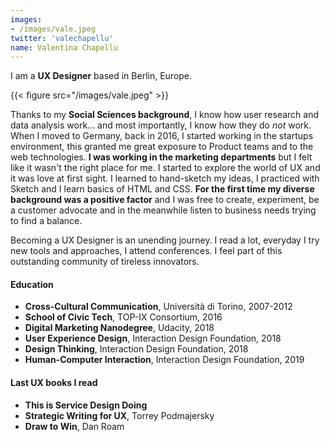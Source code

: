 ```yaml
---
images:
- /images/vale.jpeg
twitter: 'valechapellu'
name: Valentina Chapellu
---
```


I am a **UX Designer** based in Berlin, Europe.

{{< figure src="/images/vale.jpeg" >}}

Thanks to my **Social Sciences background**, I know how user research and data analysis work... and most importantly, I know how they do _not_ work.
When I moved to Germany, back in 2016, I started working in the startups environment, this granted me great exposure to Product teams and to the web technologies. **I was working in the marketing departments** but I felt like it wasn't the right place for me. I started to explore the world of UX and it was love at first sight. I learned to hand-sketch my ideas, I practiced with Sketch and I learn basics of HTML and CSS. **For the first time my diverse background was a positive factor** and I was free to create, experiment, be a customer advocate and in the meanwhile listen to business needs trying to find a balance. 

Becoming a UX Designer is an unending journey. I read a lot, everyday I try new tools and approaches, I attend conferences. I feel part of this outstanding community of tireless innovators.

#### Education

* **Cross-Cultural Communication**, Università di Torino, 2007-2012
* **School of Civic Tech**, TOP-IX Consortium, 2016
* **Digital Marketing Nanodegree**, Udacity, 2018
* **User Experience Design**, Interaction Design Foundation, 2018
* **Design Thinking**, Interaction Design Foundation, 2018
* **Human-Computer Interaction**, Interaction Design Foundation, 2019

#### Last UX books I read

* **This is Service Design Doing**
* **Strategic Writing for UX**, Torrey Podmajersky 
* **Draw to Win**, Dan Roam

